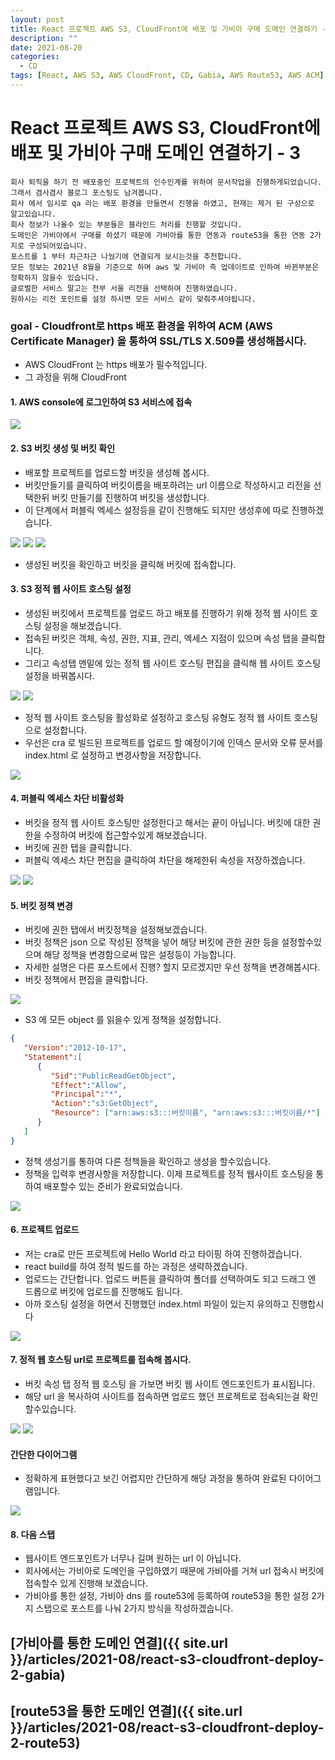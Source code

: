 ```yaml
---
layout: post
title: React 프로젝트 AWS S3, CloudFront에 배포 및 가비아 구매 도메인 연결하기 - 1
description: ""
date: 2021-08-20
categories:
  - CD
tags: [React, AWS S3, AWS CloudFront, CD, Gabia, AWS Route53, AWS ACM]
---
```


# React 프로젝트 AWS S3, CloudFront에 배포 및 가비아 구매 도메인 연결하기 - 3

```text
회사 퇴직을 하기 전 배포중인 프로젝트의 인수인계를 위하여 문서작업을 진행하게되었습니다.
그래서 겸사겸사 블로그 포스팅도 남겨봅니다.
회사 에서 임시로 qa 라는 배포 환경을 만들면서 진행을 하였고, 현재는 제거 된 구성으로 알고있습니다.
회사 정보가 나올수 있는 부분들은 블라인드 처리를 진행할 것입니다.
도메인은 가비아에서 구매를 하셨기 때문에 가비아를 통한 연동과 route53을 통한 연동 2가지로 구성되어있습니다.
포스트를 1 부터 차근차근 나눴기에 연결되게 보시는것을 추천합니다.
모든 정보는 2021년 8월을 기준으로 하며 aws 및 가비아 측 업데이트로 인하여 바뀐부분은 정확하지 않을수 있습니다.
글로벌한 서비스 말고는 전부 서울 리전을 선택하여 진행하였습니다. 
원하시는 리전 포인트를 설정 하시면 모든 서비스 같이 맞춰주셔야됩니다.
```


### goal - Cloudfront로 https 배포 환경을 위하여 ACM (AWS Certificate Manager) 을 통하여 SSL/TLS X.509를 생성해봅시다.

- AWS CloudFront 는 https 배포가 필수적입니다.
- 그 과정을 위해 CloudFront 


#### 1. AWS console에 로그인하여 S3 서비스에 접속

<img src="{{ site.url }}/assets/image/2021-08-20-react-s3-cloudfront-deploy-1/image0.png" class="col-12">


#### 2. S3 버킷 생성 및 버킷 확인

- 배포할 프로젝트를 업로드할 버킷을 생성해 봅시다.
- 버킷만들기를 클릭하여 버킷이름을 배포하려는 url 이름으로 작성하시고 리전을 선택한뒤 버킷 만들기를 진행하여 버킷을 생성합니다.
- 이 단계에서 퍼블릭 엑세스 설정등을 같이 진행해도 되지만 생성후에 따로 진행하겠습니다.

<img src="{{ site.url }}/assets/image/2021-08-20-react-s3-cloudfront-deploy-1/image1.png" class="col-12">
<img src="{{ site.url }}/assets/image/2021-08-20-react-s3-cloudfront-deploy-1/image2.png" class="col-12">
<img src="{{ site.url }}/assets/image/2021-08-20-react-s3-cloudfront-deploy-1/image3.png" class="col-12">

- 생성된 버킷을 확인하고 버킷을 클릭해 버킷에 접속합니다.


#### 3. S3 정적 웹 사이트 호스팅 설정

- 생성된 버킷에서 프로젝트를 업로드 하고 배포를 진행하기 위해 정적 웹 사이트 호스팅 설정을 해보겠습니다.
- 접속된 버킷은 객체, 속성, 권한, 지표, 관리, 엑세스 지점이 있으며 속성 탭을 클릭합니다.
- 그리고 속성탭 맨밑에 있는 정적 웹 사이트 호스팅 편집을 클릭해 웹 사이트 호스팅 설정을 바꿔봅시다.

<img src="{{ site.url }}/assets/image/2021-08-20-react-s3-cloudfront-deploy-1/image4.png" class="col-12">
<img src="{{ site.url }}/assets/image/2021-08-20-react-s3-cloudfront-deploy-1/image5.png" class="col-12">


- 정적 웹 사이트 호스팅을 활성화로 설정하고 호스팅 유형도 정적 웹 사이트 호스팅으로 설정합니다.
- 우선은 cra 로 빌드된 프로젝트를 업로드 할 예정이기에 인덱스 문서와 오류 문서를 index.html 로 설정하고 변경사항을 저장합니다.

<img src="{{ site.url }}/assets/image/2021-08-20-react-s3-cloudfront-deploy-1/image6.png" class="col-12">


#### 4. 퍼블릭 엑세스 차단 비활성화

- 버킷을 정적 웹 사이트 호스팅만 설정한다고 해서는 끝이 아닙니다. 버킷에 대한 권한을 수정하여 버킷에 접근할수있게 해보겠습니다.
- 버킷에 권한 탭을 클릭합니다.
- 퍼블릭 엑세스 차단 편집을 클릭하여 차단을 해제한뒤 속성을 저장하겠습니다.

<img src="{{ site.url }}/assets/image/2021-08-20-react-s3-cloudfront-deploy-1/image7.png" class="col-12">
<img src="{{ site.url }}/assets/image/2021-08-20-react-s3-cloudfront-deploy-1/image8.png" class="col-12">


#### 5. 버킷 정책 변경

- 버킷에 권한 탭에서 버킷정책을 설정해보겠습니다.
- 버킷 정책은 json 으로 작성된 정책을 넣어 해당 버킷에 관한 권한 등을 설정할수있으며 해당 정책을 변경함으로써 많은 설정등이 가능합니다.
- 자세한 설명은 다른 포스트에서 진행? 할지 모르겠지만 우선 정책을 변경해봅시다.
- 버킷 정책에서 편집을 클릭합니다.


<img src="{{ site.url }}/assets/image/2021-08-20-react-s3-cloudfront-deploy-1/image9.png" class="col-12">


- S3 에 모든 object 를 읽을수 있게 정책을 설정합니다.
```json
{
   "Version":"2012-10-17",
   "Statement":[
      {
         "Sid":"PublicReadGetObject",
         "Effect":"Allow",
         "Principal":"*",
         "Action":"s3:GetObject",
         "Resource": ["arn:aws:s3:::버킷이름", "arn:aws:s3:::버킷이름/*"]
      }
   ]
}
```
- 정책 생성기를 통하여 다른 정책들을 확인하고 생성을 할수있습니다.
- 정책을 입력후 변경사항을 저장합니다. 이제 프로젝트를 정적 웹사이트 호스팅을 통하여 배포할수 있는 준비가 완료되었습니다.

<img src="{{ site.url }}/assets/image/2021-08-20-react-s3-cloudfront-deploy-1/image10.png" class="col-12">


#### 6. 프로젝트 업로드

- 저는 cra로 만든 프로젝트에 Hello World 라고 타이핑 하여 진행하겠습니다.
- react build를 하여 정적 빌드를 하는 과정은 생략하겠습니다.
- 업로드는 간단합니다. 업로드 버튼을 클릭하여 폴더를 선택하여도 되고 드래그 엔 드롭으로 버킷에 업로드를 진행해도 됩니다.
- 아까 호스팅 설정을 하면서 진행했던 index.html 파일이 있는지 유의하고 진행합시다


<img src="{{ site.url }}/assets/image/2021-08-20-react-s3-cloudfront-deploy-1/image11.png" class="col-12">


#### 7. 정적 웹 호스팅 url로 프로젝트를 접속해 봅시다.

- 버킷 속성 탭 정적 웹 호스팅 을 가보면 버킷 웹 사이트 엔드포인트가 표시됩니다.
- 해당 url 을 복사하여 사이트를 접속하면 업로드 했던 프로젝트로 접속되는걸 확인할수있습니다.

<img src="{{ site.url }}/assets/image/2021-08-20-react-s3-cloudfront-deploy-1/image12.png" class="col-12">
<img src="{{ site.url }}/assets/image/2021-08-20-react-s3-cloudfront-deploy-1/image13.png" class="col-12">


#### 간단한 다이어그램

- 정확하게 표현했다고 보긴 어렵지만 간단하게 해당 과정을 통하여 완료된 다이어그램입니다.


<img src="{{ site.url }}/assets/image/2021-08-20-react-s3-cloudfront-deploy-1/image14.png" class="col-12">


#### 8. 다음 스탭

- 웹사이트 엔드포인트가 너무나 길며 원하는 url 이 아닙니다.
- 회사에서는 가비아로 도메인을 구입하였기 때문에 가비아를 거쳐 url 접속시 버킷에 접속할수 있게 진행해 보겠습니다.
- 가비아를 통한 설정, 가비아 dns 를 route53에 등록하여 route53을 통한 설정 2가지 스탭으로 포스트를 나눠 2가지 방식을 작성하겠습니다.


## [가비아를 통한 도메인 연결]({{ site.url }}/articles/2021-08/react-s3-cloudfront-deploy-2-gabia)
## [route53을 통한 도메인 연결]({{ site.url }}/articles/2021-08/react-s3-cloudfront-deploy-2-route53)